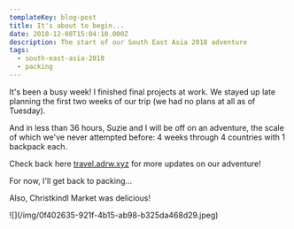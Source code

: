```yaml
---
templateKey: blog-post
title: It's about to begin...
date: 2018-12-08T15:04:10.000Z
description: The start of our South East Asia 2018 adventure
tags:
  - south-east-asia-2018
  - packing
---
```

It's been a busy week! I finished final projects at work. We stayed up late planning the first two weeks of our trip (we had no plans at all as of Tuesday).

And in less than 36 hours, Suzie and I will be off on an adventure, the scale of which we've never attempted before: 4 weeks through 4 countries with 1 backpack each.

Check back here [travel.adrw.xyz](http://travel.adrw.xyz) for more updates on our adventure!

For now, I'll get back to packing...

Also, Christkindl Market was delicious!



!\[](/img/0f402635-921f-4b15-ab98-b325da468d29.jpeg)
